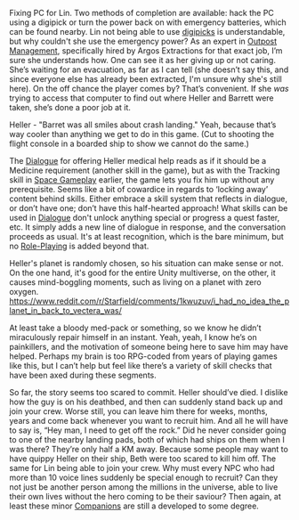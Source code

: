 Fixing PC for Lin. Two methods of completion are available: hack the PC using a digipick or turn the power back on with emergency batteries, which can be found nearby. 
Lin not being able to use [digipicks](Lockpicking.md) is understandable, but why couldn't she use the emergency power? As an expert in [Outpost Management](outpost%20management.md), specifically hired by Argos Extractions for that exact job, I’m sure she understands how. 
One can see it as her giving up or not caring. She’s waiting for an evacuation, as far as I can tell (she doesn’t say this, and since everyone else has already been extracted, I'm unsure why she's still here). On the off chance the player comes by? That’s convenient. 
If she *was* trying to access that computer to find out where Heller and Barrett were taken, she’s done a poor job at it.

Heller - "Barret was all smiles about crash landing."
Yeah, because that’s way cooler than anything we get to do in this game. (Cut to shooting the flight console in a boarded ship to show we cannot do the same.)

The [Dialogue](dialogue.md) for offering Heller medical help reads as if it should be a Medicine requirement (another skill in the game), but as with the Tracking skill in [Space Gameplay](Space%20Gameplay.md) earlier, the game lets you fix him up without any prerequisite. 
Seems like a bit of cowardice in regards to ‘locking away’ content behind skills. Either embrace a skill system that reflects in dialogue, or don’t have one; don’t have this half-hearted approach! What skills can be used in [Dialogue](dialogue.md) don't unlock anything special or progress a quest faster, etc. It simply adds a new line of dialogue in response, and the conversation proceeds as usual. It's at least recognition, which is the bare minimum, but no [Role-Playing](Role-Playing.md) is added beyond that.

Heller's planet is randomly chosen, so his situation can make sense or not. On the one hand, it's good for the entire Unity multiverse, on the other, it causes mind-boggling moments, such as living on a planet with zero oxygen.
https://www.reddit.com/r/Starfield/comments/1kwuzuv/i_had_no_idea_the_planet_in_back_to_vectera_was/

At least take a bloody med-pack or something, so we know he didn’t miraculously repair himself in an instant. Yeah, yeah, I know he’s on painkillers, and the motivation of someone being here to save him may have helped. Perhaps my brain is too RPG-coded from years of playing games like this, but I can’t help but feel like there’s a variety of skill checks that have been axed during these segments.

So far, the story seems too scared to commit. Heller should’ve died. I dislike how the guy is on his deathbed, and then can suddenly stand back up and join your crew. Worse still, you can leave him there for weeks, months, years and come back whenever you want to recruit him. And all he will have to say is, “Hey man, I need to get off the rock.” Did he never consider going to one of the nearby landing pads, both of which had ships on them when I was there? They’re only half a KM away. 
	Because some people may want to have quippy Heller on their ship, Beth were too scared to kill him off. The same for Lin being able to join your crew. Why must every NPC who had more than 10 voice lines suddenly be special enough to recruit? Can they not just be another person among the millions in the universe, able to live their own lives without the hero coming to be their saviour?
		Then again, at least these minor [Companions](Companions.md) are still a developed to some degree.


